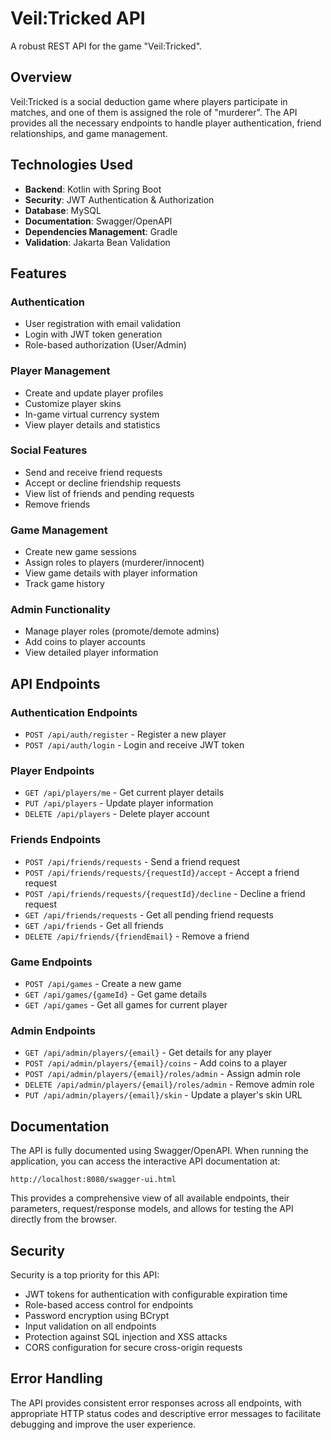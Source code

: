 # Veil:Tricked API

A robust REST API for the game "Veil:Tricked".

## Overview

Veil:Tricked is a social deduction game where players participate in matches, and one of them is assigned the role of "murderer". The API provides all the necessary endpoints to handle player authentication, friend relationships, and game management.

## Technologies Used

- **Backend**: Kotlin with Spring Boot
- **Security**: JWT Authentication & Authorization
- **Database**: MySQL
- **Documentation**: Swagger/OpenAPI
- **Dependencies Management**: Gradle
- **Validation**: Jakarta Bean Validation

## Features

### Authentication
- User registration with email validation
- Login with JWT token generation
- Role-based authorization (User/Admin)

### Player Management
- Create and update player profiles
- Customize player skins
- In-game virtual currency system
- View player details and statistics

### Social Features
- Send and receive friend requests
- Accept or decline friendship requests
- View list of friends and pending requests
- Remove friends

### Game Management
- Create new game sessions
- Assign roles to players (murderer/innocent)
- View game details with player information
- Track game history

### Admin Functionality
- Manage player roles (promote/demote admins)
- Add coins to player accounts
- View detailed player information

## API Endpoints

### Authentication Endpoints
- `POST /api/auth/register` - Register a new player
- `POST /api/auth/login` - Login and receive JWT token

### Player Endpoints
- `GET /api/players/me` - Get current player details
- `PUT /api/players` - Update player information
- `DELETE /api/players` - Delete player account

### Friends Endpoints
- `POST /api/friends/requests` - Send a friend request
- `POST /api/friends/requests/{requestId}/accept` - Accept a friend request
- `POST /api/friends/requests/{requestId}/decline` - Decline a friend request
- `GET /api/friends/requests` - Get all pending friend requests
- `GET /api/friends` - Get all friends
- `DELETE /api/friends/{friendEmail}` - Remove a friend

### Game Endpoints
- `POST /api/games` - Create a new game
- `GET /api/games/{gameId}` - Get game details
- `GET /api/games` - Get all games for current player

### Admin Endpoints
- `GET /api/admin/players/{email}` - Get details for any player
- `POST /api/admin/players/{email}/coins` - Add coins to a player
- `POST /api/admin/players/{email}/roles/admin` - Assign admin role
- `DELETE /api/admin/players/{email}/roles/admin` - Remove admin role
- `PUT /api/admin/players/{email}/skin` - Update a player's skin URL
## Documentation

The API is fully documented using Swagger/OpenAPI. When running the application, you can access the interactive API documentation at:
```
http://localhost:8080/swagger-ui.html
```

This provides a comprehensive view of all available endpoints, their parameters, request/response models, and allows for testing the API directly from the browser.

## Security

Security is a top priority for this API:

- JWT tokens for authentication with configurable expiration time
- Role-based access control for endpoints
- Password encryption using BCrypt
- Input validation on all endpoints
- Protection against SQL injection and XSS attacks
- CORS configuration for secure cross-origin requests

## Error Handling

The API provides consistent error responses across all endpoints, with appropriate HTTP status codes and descriptive error messages to facilitate debugging and improve the user experience.